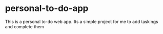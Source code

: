 # personal-to-do-app
This is a personal to-do web app. Its a simple project for me to add taskings and complete them
